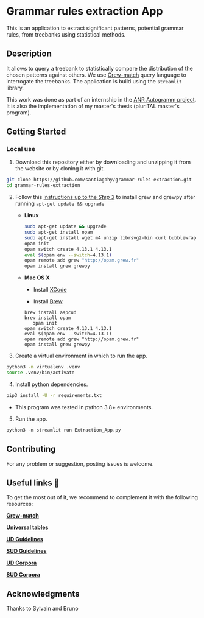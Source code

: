 # Grammar rules extraction App

This is an application to extract significant patterns, potential grammar rules, from treebanks using statistical methods.

## Description

It allows to query a treebank to statistically compare the distribution of the chosen patterns against others. 
We use [Grew-match](http://match.grew.fr/) query language to interrogate the treebanks. 
The application is build using the `streamlit` library. 


This work was done as part of an internship in the [ANR Autogramm project](https://autogramm.github.io/). It is also the implementation 
of my master's thesis (pluriTAL master's program).

## Getting Started

### Local use

1. Download this repository either by downloading and unzipping it from the website or by cloning it with git.

```bash
git clone https://github.com/santiagohy/grammar-rules-extraction.git
cd grammar-rules-extraction
```

2. Follow this [instructions up to the _Step 3_](https://grew.fr/usage/install/) to install grew and grewpy after running `apt-get update && upgrade`

    - **Linux**

      ```bash
      sudo apt-get update && upgrade
      sudo apt-get install opam
      sudo apt-get install wget m4 unzip librsvg2-bin curl bubblewrap
      opam init
      opam switch create 4.13.1 4.13.1
      eval $(opam env --switch=4.13.1)
      opam remote add grew "http://opam.grew.fr"
      opam install grew grewpy
      ```

    - **Mac OS X**

      - Install [XCode](https://developer.apple.com/xcode/)

      - Install [Brew](https://brew.sh/)

      ```
      brew install aspcud
      brew install opam
         opam init
      opam switch create 4.13.1 4.13.1
      eval $(opam env --switch=4.13.1)
      opam remote add grew "http://opam.grew.fr"
      opam install grew grewpy
      ```

3. Create a virtual environment in which to run the app.

```bash
python3 -m virtualenv .venv
source .venv/bin/activate
```

4. Install python dependencies.

```bash
pip3 install -U -r requirements.txt
```
  - This program was tested in python 3.8+ environments.


5. Run the app.

```python
python3 -m streamlit run Extraction_App.py
```

## Contributing
For any problem or suggestion, posting issues is welcome.

## Useful links 🔗

To get the most out of it, we recommend to complement it with the following resources:

[**Grew-match**](http://match.grew.fr/)  

[**Universal tables**](http://tables.grew.fr/)

[**UD Guidelines**](https://universaldependencies.org/guidelines.html)

[**SUD Guidelines**](https://surfacesyntacticud.github.io/guidelines/u/)

[**UD Corpora**](https://universaldependencies.org/#download)

[**SUD Corpora**](https://surfacesyntacticud.github.io/data/)


## Acknowledgments

Thanks to Sylvain and Bruno
